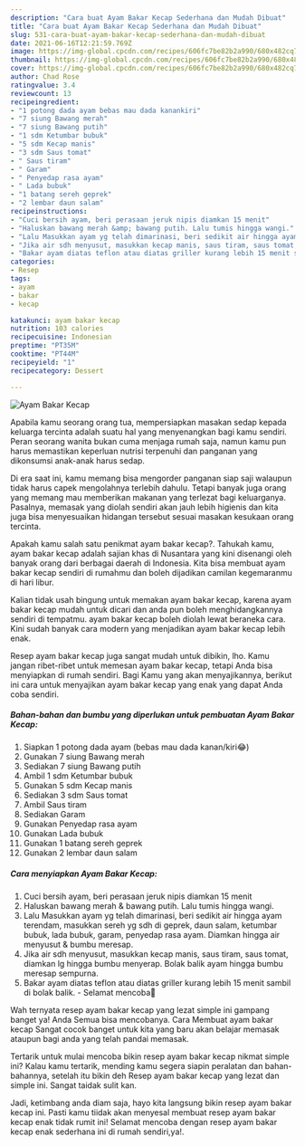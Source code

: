 ```yaml
---
description: "Cara buat Ayam Bakar Kecap Sederhana dan Mudah Dibuat"
title: "Cara buat Ayam Bakar Kecap Sederhana dan Mudah Dibuat"
slug: 531-cara-buat-ayam-bakar-kecap-sederhana-dan-mudah-dibuat
date: 2021-06-16T12:21:59.769Z
image: https://img-global.cpcdn.com/recipes/606fc7be82b2a990/680x482cq70/ayam-bakar-kecap-foto-resep-utama.jpg
thumbnail: https://img-global.cpcdn.com/recipes/606fc7be82b2a990/680x482cq70/ayam-bakar-kecap-foto-resep-utama.jpg
cover: https://img-global.cpcdn.com/recipes/606fc7be82b2a990/680x482cq70/ayam-bakar-kecap-foto-resep-utama.jpg
author: Chad Rose
ratingvalue: 3.4
reviewcount: 13
recipeingredient:
- "1 potong dada ayam bebas mau dada kanankiri"
- "7 siung Bawang merah"
- "7 siung Bawang putih"
- "1 sdm Ketumbar bubuk"
- "5 sdm Kecap manis"
- "3 sdm Saus tomat"
- " Saus tiram"
- " Garam"
- " Penyedap rasa ayam"
- " Lada bubuk"
- "1 batang sereh geprek"
- "2 lembar daun salam"
recipeinstructions:
- "Cuci bersih ayam, beri perasaan jeruk nipis diamkan 15 menit"
- "Haluskan bawang merah &amp; bawang putih. Lalu tumis hingga wangi."
- "Lalu Masukkan ayam yg telah dimarinasi, beri sedikit air hingga ayam terendam, masukkan sereh yg sdh di geprek, daun salam, ketumbar bubuk, lada bubuk, garam, penyedap rasa ayam. Diamkan hingga air menyusut &amp; bumbu meresap."
- "Jika air sdh menyusut, masukkan kecap manis, saus tiram, saus tomat, diamkan lg hingga bumbu menyerap. Bolak balik ayam hingga bumbu meresap sempurna."
- "Bakar ayam diatas teflon atau diatas griller kurang lebih 15 menit sambil di bolak balik.  Selamat mencoba🤤"
categories:
- Resep
tags:
- ayam
- bakar
- kecap

katakunci: ayam bakar kecap 
nutrition: 103 calories
recipecuisine: Indonesian
preptime: "PT35M"
cooktime: "PT44M"
recipeyield: "1"
recipecategory: Dessert

---
```



![Ayam Bakar Kecap](https://img-global.cpcdn.com/recipes/606fc7be82b2a990/680x482cq70/ayam-bakar-kecap-foto-resep-utama.jpg)

Apabila kamu seorang orang tua, mempersiapkan masakan sedap kepada keluarga tercinta adalah suatu hal yang menyenangkan bagi kamu sendiri. Peran seorang  wanita bukan cuma menjaga rumah saja, namun kamu pun harus memastikan keperluan nutrisi terpenuhi dan panganan yang dikonsumsi anak-anak harus sedap.

Di era  saat ini, kamu memang bisa mengorder panganan siap saji walaupun tidak harus capek mengolahnya terlebih dahulu. Tetapi banyak juga orang yang memang mau memberikan makanan yang terlezat bagi keluarganya. Pasalnya, memasak yang diolah sendiri akan jauh lebih higienis dan kita juga bisa menyesuaikan hidangan tersebut sesuai masakan kesukaan orang tercinta. 



Apakah kamu salah satu penikmat ayam bakar kecap?. Tahukah kamu, ayam bakar kecap adalah sajian khas di Nusantara yang kini disenangi oleh banyak orang dari berbagai daerah di Indonesia. Kita bisa membuat ayam bakar kecap sendiri di rumahmu dan boleh dijadikan camilan kegemaranmu di hari libur.

Kalian tidak usah bingung untuk memakan ayam bakar kecap, karena ayam bakar kecap mudah untuk dicari dan anda pun boleh menghidangkannya sendiri di tempatmu. ayam bakar kecap boleh diolah lewat beraneka cara. Kini sudah banyak cara modern yang menjadikan ayam bakar kecap lebih enak.

Resep ayam bakar kecap juga sangat mudah untuk dibikin, lho. Kamu jangan ribet-ribet untuk memesan ayam bakar kecap, tetapi Anda bisa menyiapkan di rumah sendiri. Bagi Kamu yang akan menyajikannya, berikut ini cara untuk menyajikan ayam bakar kecap yang enak yang dapat Anda coba sendiri.

<!--inarticleads1-->

##### Bahan-bahan dan bumbu yang diperlukan untuk pembuatan Ayam Bakar Kecap:

1. Siapkan 1 potong dada ayam (bebas mau dada kanan/kiri😂)
1. Gunakan 7 siung Bawang merah
1. Sediakan 7 siung Bawang putih
1. Ambil 1 sdm Ketumbar bubuk
1. Gunakan 5 sdm Kecap manis
1. Sediakan 3 sdm Saus tomat
1. Ambil  Saus tiram
1. Sediakan  Garam
1. Gunakan  Penyedap rasa ayam
1. Gunakan  Lada bubuk
1. Gunakan 1 batang sereh geprek
1. Gunakan 2 lembar daun salam




<!--inarticleads2-->

##### Cara menyiapkan Ayam Bakar Kecap:

1. Cuci bersih ayam, beri perasaan jeruk nipis diamkan 15 menit
1. Haluskan bawang merah &amp; bawang putih. Lalu tumis hingga wangi.
1. Lalu Masukkan ayam yg telah dimarinasi, beri sedikit air hingga ayam terendam, masukkan sereh yg sdh di geprek, daun salam, ketumbar bubuk, lada bubuk, garam, penyedap rasa ayam. Diamkan hingga air menyusut &amp; bumbu meresap.
1. Jika air sdh menyusut, masukkan kecap manis, saus tiram, saus tomat, diamkan lg hingga bumbu menyerap. Bolak balik ayam hingga bumbu meresap sempurna.
1. Bakar ayam diatas teflon atau diatas griller kurang lebih 15 menit sambil di bolak balik.  - Selamat mencoba🤤




Wah ternyata resep ayam bakar kecap yang lezat simple ini gampang banget ya! Anda Semua bisa mencobanya. Cara Membuat ayam bakar kecap Sangat cocok banget untuk kita yang baru akan belajar memasak ataupun bagi anda yang telah pandai memasak.

Tertarik untuk mulai mencoba bikin resep ayam bakar kecap nikmat simple ini? Kalau kamu tertarik, mending kamu segera siapin peralatan dan bahan-bahannya, setelah itu bikin deh Resep ayam bakar kecap yang lezat dan simple ini. Sangat taidak sulit kan. 

Jadi, ketimbang anda diam saja, hayo kita langsung bikin resep ayam bakar kecap ini. Pasti kamu tiidak akan menyesal membuat resep ayam bakar kecap enak tidak rumit ini! Selamat mencoba dengan resep ayam bakar kecap enak sederhana ini di rumah sendiri,ya!.

